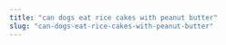 ```yaml
---
title: "can dogs eat rice cakes with peanut butter"
slug: "can-dogs-eat-rice-cakes-with-peanut-butter"
---
```


